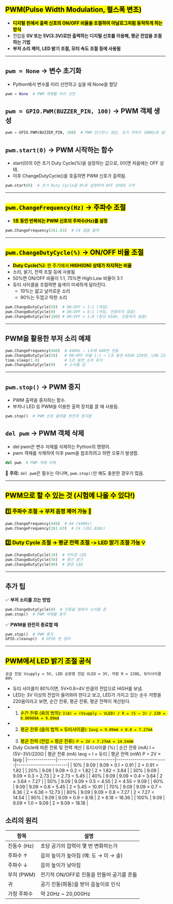 ## <mark>PWM(Pulse Width Modulation, 펄스폭 변조)</mark>
- <mark>**디지털 핀에서 출력 신호의 ON/OFF 비율을 조절하여 아날로그처럼 동작하게 하는 방식**</mark>
- 전압을 **0V 또는 5V(3.3V)로만 출력하는 디지털 신호를 이용해, 평균 전압을 조절하는 기법**
- **부저 소리 제어, LED 밝기 조절, 모터 속도 조절 등에 사용됨**

---

## `pwm = None` → 변수 초기화
- Python에서 변수를 미리 선언하고 싶을 때 None을 할당
```python
pwm = None  # PWM 객체를 미리 선언
```

## `pwm = GPIO.PWM(BUZZER_PIN, 100)` → PWM 객체 생성
```python
pwm = GPIO.PWM(BUZZER_PIN, 100)  # PWM 인스턴스 생성, 초기 주파수 100Hz로 설정
```

## `pwm.start(0)` → PWM 시작하는 함수
- start(0)의 0은 초기 Duty Cycle(%)을 설정하는 값으로, 0이면 처음에는 OFF 상태.
- 이후 ChangeDutyCycle()을 호출하면 PWM 신호가 출력됨.
```python
pwm.start(0)  # 초기 Duty Cycle을 0%로 설정하여 OFF 상태로 시작
```

---

## <mark>`pwm.ChangeFrequency(Hz)` → 주파수 조절</mark>
- <mark>**1초 동안 반복되는 PWM 신호의 주파수(Hz)를 설정**</mark>
```python
pwm.ChangeFrequency(261.63)  # C4 음을 출력
```

---

## <mark>`pwm.ChangeDutyCycle(%)` → ON/OFF 비율 조절</mark>
- <mark>**Duty Cycle(%)**: 한 주기에서 **HIGH(ON) 상태가 차지하는 비율**</mark>
- 소리, 밝기, 전력 조절 등에 사용됨
- 50%면 ON/OFF 비율이 1:1, 75%면 High:Low 비율이 3:1
- 듀티 사이클을 조절하면 음색이 미세하게 달라진다.
  - 10%는 얇고 날카로운 소리
  - 90%는 두껍고 탁한 소리
```python
pwm.ChangeDutyCycle(50)  # ON:OFF = 1:1 (켜짐)
pwm.ChangeDutyCycle(0)   # ON:OFF = 0:1 (꺼짐, 진동하지 않음)
pwm.ChangeDutyCycle(100) # ON:OFF = 1:0 (항상 HIGH, 진동하지 않음)
```

---

## PWM을 활용한 부저 소리 예제
```python
pwm.ChangeFrequency(440)  # 440Hz → 1초에 440번 진동
pwm.ChangeDutyCycle(50)   # ON:OFF 비율 1:1 → 1초 동안 HIGH 220번, LOW 220번 진동
time.sleep(1.0)           # 1초 동안 소리 유지
pwm.ChangeDutyCycle(0)    # 소리를 끔
```

---

## `pwm.stop()` → PWM 중지
- PWM 출력을 중지하는 함수.
- 부저나 LED 등 PWM을 이용한 출력 장치를 끌 때 사용됨.
```python
pwm.stop()  # PWM 신호 출력을 완전히 중지함
```

## `del pwm` → PWM 객체 삭제
- del pwm은 변수 자체를 삭제하는 Python의 명령어.
- pwm 객체를 삭제하여 이후 pwm을 참조하려고 하면 오류가 발생함.
```python
del pwm  # PWM 객체 삭제
```
📌 **주의:** `del pwm`은 필수는 아니며, `pwm.stop()`만 해도 충분한 경우가 많음.

---

## <mark>PWM으로 할 수 있는 것 (시험에 나올 수 있다!)</mark>

### <mark>1️⃣ 주파수 조절 → 부저 음정 제어 가능 🎵</mark>
```python
pwm.ChangeFrequency(440)  # A4 (440Hz)
pwm.ChangeFrequency(261.63)  # C4 (261.63Hz)
```

### <mark>2️⃣ Duty Cycle 조절 → 평균 전력 조절 -> LED 밝기 조절 가능 💡</mark>
```python
pwm.ChangeDutyCycle(10)  # 어두운 LED
pwm.ChangeDutyCycle(50)  # 중간 밝기
pwm.ChangeDutyCycle(90)  # 밝은 LED
```

---

## 추가 팁
✅ **부저 소리를 끄는 방법**
```python
pwm.ChangeDutyCycle(0)  # 진동을 멈춰서 소리를 끔
pwm.stop()  # PWM 자체를 중지
```

✅ **PWM을 완전히 종료할 때**
```python
pwm.stop()  # PWM 중지
GPIO.cleanup()  # GPIO 핀 정리
```

---

## <mark>PWM에서 LED 밝기 조절 공식</mark>
```
공급 전압 Vsupply = 5V, LED 순방향 전압 VLED = 3V, 저항 R = 220Ω, 듀티사이클 80%
```
- 듀티 사이클이 80%이면, 5V*0.8=4V 만큼의 전압으로 HIGH를 보냄.
- LED는 3V 이상의 전압이 들어와야 한다고 보고, LED가 가지고 있는 순수 저항을 220옴이라고 보면, 순간 전류, 평균 전류, 평균 전력이 계산된다.
- 1. <mark>순간 전류 (옴의 법칙): ```I(A) = (Vsupply − VLED) / R = (5 − 3) / 220 = 0.00909A = 9.09mA```</mark>
- 2. <mark>평균 전류 (옴의 법칙 × 듀티사이클): ```Iavg = 9.09mA × 0.8 = 7.27mA```</mark>
- 3. <mark>평균 전력 (전압 × 평균 전류): ```P = 2V × 7.27mA = 14.54mW```</mark>
- Duty Cicle에 따른 전류 및 전력 계산
| 듀티사이클 (%) | 순간 전류 (mA) I = (5V−3V)/220Ω | 평균 전류 (mA) Iavg = I × 듀티 | 평균 전력 (mW) P = 2V × Iavg |
|--------------|----------------------------|-------------------------|-------------------------|
| 10%          | 9.09                       | 9.09 × 0.1 = 0.91       | 2 × 0.91 = 1.82         |
| 20%          | 9.09                       | 9.09 × 0.2 = 1.82       | 2 × 1.82 = 3.64         |
| 30%          | 9.09                       | 9.09 × 0.3 = 2.73       | 2 × 2.73 = 5.45         |
| 40%          | 9.09                       | 9.09 × 0.4 = 3.64       | 2 × 3.64 = 7.27         |
| 50%          | 9.09                       | 9.09 × 0.5 = 4.55       | 2 × 4.55 = 9.09         |
| 60%          | 9.09                       | 9.09 × 0.6 = 5.45       | 2 × 5.45 = 10.91        |
| 70%          | 9.09                       | 9.09 × 0.7 = 6.36       | 2 × 6.36 = 12.73        |
| 80%          | 9.09                       | 9.09 × 0.8 = 7.27       | 2 × 7.27 = 14.54        |
| 90%          | 9.09                       | 9.09 × 0.9 = 8.18       | 2 × 8.18 = 16.36        |
| 100%         | 9.09                       | 9.09 × 1.0 = 9.09       | 2 × 9.09 = 18.18        |


## 소리의 원리
| 항목         | 설명 |
|-------------|--------------------------------|
| 진동수 (Hz) | 초당 공기의 압력이 몇 번 변화하는가 |
| 주파수 ↑    | 음의 높이가 높아짐 (예: 도 → 미 → 솔) |
| 주파수 ↓    | 음의 높이가 낮아짐 |
| 부저 (PWM)  | 전기적 ON/OFF로 진동을 만들어 공기를 흔듦 |
| 귀         | 공기 진동(파동)을 받아 음높이로 인식 |
| 가청 주파수 | 약 20Hz ~ 20,000Hz |
  

